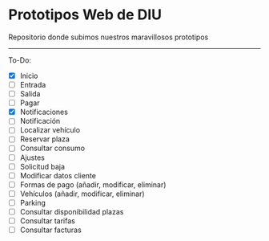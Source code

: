 # Prototipos Web de DIU
Repositorio donde subimos nuestros maravillosos prototipos

---
To-Do:

- [x] Inicio
- [ ] Entrada
- [ ] Salida
- [ ] Pagar
- [x] Notificaciones
- [ ] Notificación
- [ ] Localizar vehículo
- [ ] Reservar plaza
- [ ] Consultar consumo
- [ ] Ajustes
- [ ] Solicitud baja
- [ ] Modificar datos cliente
- [ ] Formas de pago (añadir, modificar, eliminar)
- [ ] Vehículos (añadir, modificar, eliminar)
- [ ] Parking
- [ ] Consultar disponibilidad plazas
- [ ] Consultar tarifas
- [ ] Consultar facturas
